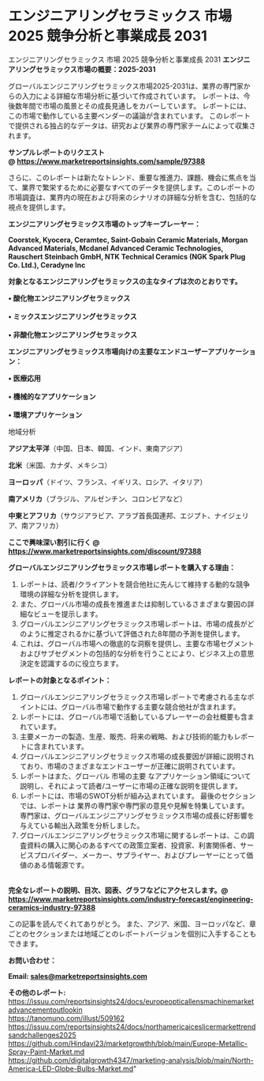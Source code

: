 # エンジニアリングセラミックス 市場 2025 競争分析と事業成長 2031
エンジニアリングセラミックス 市場 2025 競争分析と事業成長 2031
<strong><b>エンジニアリングセラミックス市場の概要：2025-2031</b></strong>

グローバルエンジニアリングセラミックス市場2025-2031は、業界の専門家からの入力による詳細な市場分析に基づいて作成されています。 レポートは、今後数年間で市場の風景とその成長見通しをカバーしています。 レポートには、この市場で動作している主要ベンダーの議論が含まれています。 このレポートで提供される独占的なデータは、研究および業界の専門家チームによって収集されます。

<strong>サンプルレポートのリクエスト @ <a href=https://www.marketreportsinsights.com/sample/97388>https://www.marketreportsinsights.com/sample/97388</a></strong>

さらに、このレポートは新たなトレンド、重要な推進力、課題、機会に焦点を当て、業界で繁栄するために必要なすべてのデータを提供します。このレポートの市場調査は、業界内の現在および将来のシナリオの詳細な分析を含む、包括的な視点を提供します。

<strong>エンジニアリングセラミックス市場のトップキープレーヤー：</strong>

<strong>Coorstek, Kyocera, Ceramtec, Saint-Gobain Ceramic Materials, Morgan Advanced Materials, Mcdanel Advanced Ceramic Technologies, Rauschert Steinbach GmbH, NTK Technical Ceramics (NGK Spark Plug Co. Ltd.), Ceradyne Inc</strong>

<strong><b>対象となるエンジニアリングセラミックスの主なタイプは次のとおりです。</b></strong>

<strong>• 酸化物エンジニアリングセラミックス<br><br>• ミックスエンジニアリングセラミックス<br><br>• 非酸化物エンジニアリングセラミックス</strong>

<strong><b>エンジニアリングセラミックス市場向けの主要なエンドユーザーアプリケーション：</b></strong>

<strong>• 医療応用<br><br>• 機械的なアプリケーション<br><br>• 環境アプリケーション</strong>

 地域分析

<strong><b>アジア太平洋</b></strong>（中国、日本、韓国、インド、東南アジア）

<strong><b>北米</b></strong>（米国、カナダ、メキシコ）

<strong><b>ヨーロッパ</b></strong>（ドイツ、フランス、イギリス、ロシア、イタリア）

<strong><b>南アメリカ</b></strong>（ブラジル、アルゼンチン、コロンビアなど）

<strong><b>中東とアフリカ</b></strong>（サウジアラビア、アラブ首長国連邦、エジプト、ナイジェリア、南アフリカ）

<strong>ここで興味深い割引に行く @ <a href=https://www.marketreportsinsights.com/discount/97388>https://www.marketreportsinsights.com/discount/97388</a></strong>

<strong><b>グローバルエンジニアリングセラミックス市場レポートを購入する理由：</b></strong>
<ol>
  <li>レポートは、読者/クライアントを競合他社に先んじて維持する動的な競争環境の詳細な分析を提供します。</li>
  <li>また、グローバル市場の成長を推進または抑制しているさまざまな要因の詳細なビューを提示します。</li>
  <li>グローバルエンジニアリングセラミックス市場レポートは、市場の成長がどのように推定されるかに基づいて評価された8年間の予測を提供します。</li>
  <li>これは、グローバル市場への徹底的な洞察を提供し、主要な市場セグメントおよびサブセグメントの包括的な分析を行うことにより、ビジネス上の意思決定を認識するのに役立ちます。</li>
</ol>
<strong><b>レポートの対象となるポイント：</b></strong>
<ol>
  <li>グローバルエンジニアリングセラミックス市場レポートで考慮される主なポイントには、グローバル市場で動作する主要な競合他社が含まれます。</li>
  <li>レポートには、グローバル市場で活動しているプレーヤーの会社概要も含まれています。</li>
  <li>主要メーカーの製造、生産、販売、将来の戦略、および技術的能力もレポートに含まれています。</li>
  <li>グローバルエンジニアリングセラミックス市場の成長要因が詳細に説明されており、市場のさまざまなエンドユーザーが正確に説明されています。</li>
  <li>レポートはまた、グローバル 市場の主要 なアプリケーション領域について説明し、それによって読者/ユーザーに市場の正確な説明を提供します。</li>
  <li>レポートには、市場のSWOT分析が組み込まれています。 最後のセクションでは、レポートは 業界の専門家や専門家の意見や見解を特集しています。 専門家は、グローバルエンジニアリングセラミックス市場の成長に好影響を与えている輸出入政策を分析しました。</li>
  <li>グローバルエンジニアリングセラミックス市場に関するレポートは、この調査資料の購入に関心のあるすべての政策立案者、投資家、利害関係者、サービスプロバイダー、メーカー、サプライヤー、およびプレーヤーにとって価値のある情報源です。</li>
</ol><br>
<strong>完全なレポートの説明、目次、図表、グラフなどにアクセスします。@ <a href=https://www.marketreportsinsights.com/industry-forecast/engineering-ceramics-industry-97388>https://www.marketreportsinsights.com/industry-forecast/engineering-ceramics-industry-97388</a></strong>

この記事を読んでくれてありがとう。 また、アジア、米国、ヨーロッパなど、章ごとのセクションまたは地域ごとのレポートバージョンを個別に入手することもできます。

<strong><b>お問い合わせ：</b></strong>

<strong>Email: </strong><a href=mailto:sales@marketreportsinsights.com><strong>sales@marketreportsinsights.com</strong></a>

<strong>その他のレポート:</strong>
<br>
<a href=https://issuu.com/reportsinsights24/docs/europeopticallensmachinemarketadvancementoutlookin>https://issuu.com/reportsinsights24/docs/europeopticallensmachinemarketadvancementoutlookin</a>
<br>
<a href=https://tanomuno.com/illust/509162>https://tanomuno.com/illust/509162</a>
<br>
<a href=https://issuu.com/reportsinsights24/docs/northamericaiceslicermarkettrendsandchallenges2025>https://issuu.com/reportsinsights24/docs/northamericaiceslicermarkettrendsandchallenges2025</a>
<br>
<a href=https://github.com/Hindavi23/marketgrowthh/blob/main/Europe-Metallic-Spray-Paint-Market.md>https://github.com/Hindavi23/marketgrowthh/blob/main/Europe-Metallic-Spray-Paint-Market.md</a>
<br>
<a href=https://github.com/digitalgrowth4347/marketing-analysis/blob/main/North-America-LED-Globe-Bulbs-Market.md>https://github.com/digitalgrowth4347/marketing-analysis/blob/main/North-America-LED-Globe-Bulbs-Market.md</a>"
